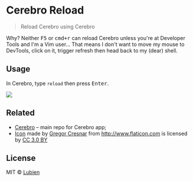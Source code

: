 # Cerebro Reload

> Reload Cerebro using Cerebro

Why? Neither <kbd>F5</kbd> or <kbd>cmd+r</kbd> can reload Cerebro unless you're
at Developer Tools and I'm a Vim user... That means I don't want to move my
mouse to DevTools, click on it, trigger refresh then head back to my (dear)
shell.

## Usage

In Cerebro, type `reload` then press <kbd>Enter</kbd>.

![](screenshot.png)

## Related

* [Cerebro](http://github.com/KELiON/cerebro) – main repo for Cerebro app;
* [Icon](icon.png) made by [Gregor Cresnar](http://www.flaticon.com/authors/gregor-cresnar) from http://www.flaticon.com is licensed by [CC 3.0 BY](http://creativecommons.org/licenses/by/3.0/)

## License

MIT © [Lubien](http://lubien.me)

